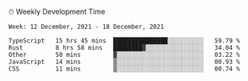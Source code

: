 ⏱ Weekly Development Time
<!--START_SECTION:waka-->
```text
Week: 12 December, 2021 - 18 December, 2021

TypeScript   15 hrs 45 mins  ███████████████░░░░░░░░░░   59.79 % 
Rust         8 hrs 58 mins   ████████▓░░░░░░░░░░░░░░░░   34.04 % 
Other        50 mins         ▓░░░░░░░░░░░░░░░░░░░░░░░░   03.22 % 
JavaScript   14 mins         ▒░░░░░░░░░░░░░░░░░░░░░░░░   00.93 % 
CSS          11 mins         ▒░░░░░░░░░░░░░░░░░░░░░░░░   00.74 % 
```
<!--END_SECTION:waka-->
